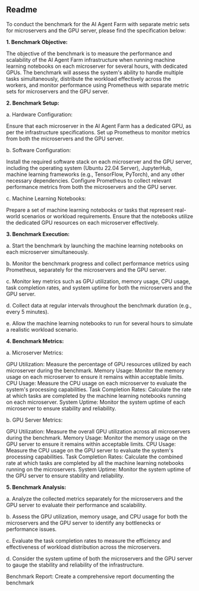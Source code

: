 ## Readme

To conduct the benchmark for the AI Agent Farm with separate metric sets for microservers and the GPU server, please find the specification below:

**1. Benchmark Objective:**

The objective of the benchmark is to measure the performance and scalability of the AI Agent Farm infrastructure when running machine learning notebooks on each microserver for several hours, with dedicated GPUs. The benchmark will assess the system's ability to handle multiple tasks simultaneously, distribute the workload effectively across the workers, and monitor performance using Prometheus with separate metric sets for microservers and the GPU server.

**2.  Benchmark Setup:**

a. Hardware Configuration:

Ensure that each microserver in the AI Agent Farm has a dedicated GPU, as per the infrastructure specifications.
Set up Prometheus to monitor metrics from both the microservers and the GPU server.

b. Software Configuration:

Install the required software stack on each microserver and the GPU server, including the operating system (Ubuntu 22.04 Server), JupyterHub, machine learning frameworks (e.g., TensorFlow, PyTorch), and any other necessary dependencies.
Configure Prometheus to collect relevant performance metrics from both the microservers and the GPU server.

c. Machine Learning Notebooks:

Prepare a set of machine learning notebooks or tasks that represent real-world scenarios or workload requirements.
Ensure that the notebooks utilize the dedicated GPU resources on each microserver effectively.


**3.  Benchmark Execution:**

a. Start the benchmark by launching the machine learning notebooks on each microserver simultaneously.

b. Monitor the benchmark progress and collect performance metrics using Prometheus, separately for the microservers and the GPU server.

c. Monitor key metrics such as GPU utilization, memory usage, CPU usage, task completion rates, and system uptime for both the microservers and the GPU server.

d. Collect data at regular intervals throughout the benchmark duration (e.g., every 5 minutes).

e. Allow the machine learning notebooks to run for several hours to simulate a realistic workload scenario.

**4.  Benchmark Metrics:**

a. Microserver Metrics:

GPU Utilization: Measure the percentage of GPU resources utilized by each microserver during the benchmark.
Memory Usage: Monitor the memory usage on each microserver to ensure it remains within acceptable limits.
CPU Usage: Measure the CPU usage on each microserver to evaluate the system's processing capabilities.
Task Completion Rates: Calculate the rate at which tasks are completed by the machine learning notebooks running on each microserver.
System Uptime: Monitor the system uptime of each microserver to ensure stability and reliability.

b. GPU Server Metrics:

GPU Utilization: Measure the overall GPU utilization across all microservers during the benchmark.
Memory Usage: Monitor the memory usage on the GPU server to ensure it remains within acceptable limits.
CPU Usage: Measure the CPU usage on the GPU server to evaluate the system's processing capabilities.
Task Completion Rates: Calculate the combined rate at which tasks are completed by all the machine learning notebooks running on the microservers.
System Uptime: Monitor the system uptime of the GPU server to ensure stability and reliability.


**5. Benchmark Analysis:**


a. Analyze the collected metrics separately for the microservers and the GPU server to evaluate their performance and scalability.

b. Assess the GPU utilization, memory usage, and CPU usage for both the microservers and the GPU server to identify any bottlenecks or performance issues.

c. Evaluate the task completion rates to measure the efficiency and effectiveness of workload distribution across the microservers.

d. Consider the system uptime of both the microservers and the GPU server to gauge the stability and reliability of the infrastructure.

Benchmark Report:
Create a comprehensive report documenting the benchmark
